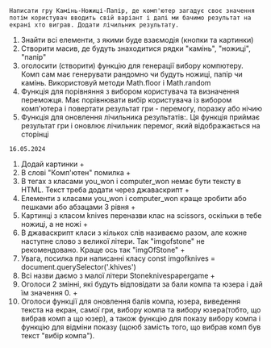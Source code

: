 <!-- Завдання -->
`Написати гру Камінь-Ножиці-Папір, де комп'ютер загадує своє значення потім користувач вводить свій варіант і далі ми бачимо результат на екрані хто виграв. Додати лічильник результату.`

<!-- Реалізація: -->
1. Знайти всі елементи, з якими буде взаємодія (кнопки та картинки)
2. Створити масив, де будуть знаходитися рядки "камінь", "ножиці", "папір"
3. оголосити (створити) функцію для генерації вибору компютеру. Комп сам має генерувати рандомно чи будуть ножиці, папір чи камінь. 
Використовуй методи Math.floor і Math.random
4. Функція для порівняння з вибором користувача та визначення переможця. Має порівнювати вибір користувача із вибором комп'ютера і повертати результат гри - перемогу, поразку або нічию
5. Функція для оновлення лічильника результатів:. Ця функція приймає результат гри і оновлює лічильник перемог, який відображається на сторінці

`16.05.2024`
1. Додай картинки    +
2. В слові "Комп'ютен" помилка  +
3. В тегах з класами you_won і computer_won немає бути тексту в HTML. Текст треба додати через джаваскрипт   +
4. Елементи з класами you_won і computer_won краще зробити або пешками або абзацами 3 рівня       +
5. Картинці з класом knives переназви клас на scissors, оскільки в тебе ножиці, а не ножі      +
6. В джаваскрипт класи з кількох слів називаємо разом, але кожне наступне слово з великої літери. Так "imgofstone" не рекомендовано. Краще ось так "imgOfStone"   +
7. Увага, посилка при написанні класу const imgofknives = document.querySelector('.khives')
8. Всі назви даємо з малої літери Stoneknivespapergame   + 
9. Оголоси 2 змінні, які будуть відповідати за бали компа та юзера і дай їм значення 0.   +
10. Оголоси функції для оновлення балів компа, юзера, виведення текста на екран,  самої гри, вибору компа та вибору юзера(тобто, що вибрав комп а що юзер), а також функцію для показу вибору компа і функцію для відміни показу (щоюб замість того, що вибрав комп був текст "вибір компа"). 
